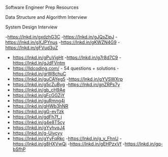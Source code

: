 Software Engineer Prep Resources

Data Structure and Algorithm Interview

System Design Interview

-https://lnkd.in/gxdzhG3C
-https://lnkd.in/gJQsZipJ
-https://lnkd.in/gXJPYnus
-https://lnkd.in/gKWZN4G9
-https://lnkd.in/gFVud3uZ
- https://lnkd.in/gPuVjgHt
-https://lnkd.in/g7r8d7C9
-https://lnkd.in/gJdFVntm
- https://lldcoding.com/ - 54 questions + solutions
-https://lnkd.in/grW8chuC
- https://lnkd.in/guCAYeg5
-https://lnkd.in/gYVSWXrp
- https://lnkd.in/g5cZuByg
-https://lnkd.in/gnZRPs7y
- https://lnkd.in/gb_cH9Ae
- https://lnkd.in/gFcGGZjY
- https://lnkd.in/guRmng4i
- https://lnkd.in/gHWb3hNR
- https://lnkd.in/gG-evTzk
- https://lnkd.in/gdFh7f_j
- https://lnkd.in/g4e8T5cy
- https://lnkd.in/gYyhvqJ4
- https://lnkd.in/g-Uivcyy
- https://lnkd.in/gYyFqRkc
-https://lnkd.in/g_y_FhnU
-https://lnkd.in/g8HXVwQi
-https://lnkd.in/gEHPzxVf
-https://lnkd.in/gq-bSfhP

